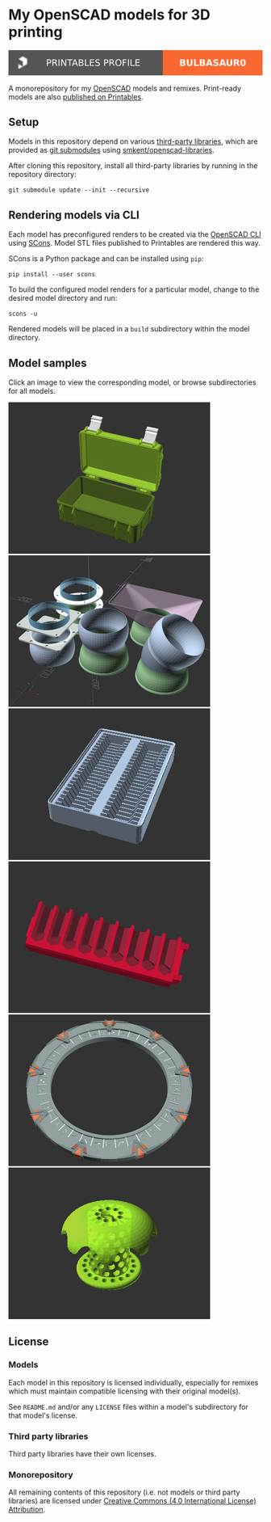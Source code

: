 # My OpenSCAD models for 3D printing

[![bulbasaur0 on Printables][printables-profile-badge]][printables-profile]

A monorepository for my [OpenSCAD][openscad] models and remixes. Print-ready
models are also [published on Printables][printables-profile].

## Setup

Models in this repository depend on various
[third-party libraries][openscad-libraries], which are provided as
[git submodules][git-submodules] using
[smkent/openscad-libraries][smkent-openscad-libraries].

After cloning this repository, install all third-party libraries by running in
the repository directory:

```console
git submodule update --init --recursive
```

## Rendering models via CLI

Each model has preconfigured renders to be created via the
[OpenSCAD CLI][openscad-cli] using [SCons][scons].
Model STL files published to Printables are rendered this way.

SCons is a Python package and can be installed using `pip`:

```console
pip install --user scons
```

To build the configured model renders for a particular model, change to the
desired model directory and run:

```console
scons -u
```

Rendered models will be placed in a `build` subdirectory within the model
directory.

## Model samples

Click an image to view the corresponding model, or browse subdirectories for all
models.

[![Rugged Storage Box](rugged-box/images/readme/demo-dimensions.gif)](rugged-box/)
[![Segmented Modular Hose](modular-hose/images/readme/demo.png)](modular-hose/)
[![Gridfinity Material Swatches Holder V2](gridfinity-bins-material-swatches/images/readme/demo.gif)](gridfinity-bins-material-swatches/)
[![Drill bit clips for Bosch Custom Case / Pick and Click](bosch-custom-case/bit-clips/images/readme/demo-bits-insert.gif)](bosch-custom-case/bit-clips/)
[![SG-1 Stargate](stargate/images/readme/render-stargate.png)](stargate/)
[![Bathtub Drain Hair Catcher](bathtub-drain-hair-catcher/images/readme/demo-winged-round.png)](bathtub-drain-hair-catcher/)

## License

### Models

Each model in this repository is licensed individually, especially for remixes
which must maintain compatible licensing with their original model(s).

See `README.md` and/or any `LICENSE` files within a model's subdirectory for
that model's license.

### Third party libraries

Third party libraries have their own licenses.

### Monorepository

All remaining contents of this repository (i.e. not models or third party
libraries) are licensed under [Creative Commons (4.0 International License)
Attribution][license-cc-by-4.0].


[git-submodules]: https://git-scm.com/book/en/v2/Git-Tools-Submodules
[license-cc-by-4.0]: http://creativecommons.org/licenses/by/4.0/
[openscad-cli]: https://en.wikibooks.org/wiki/OpenSCAD_User_Manual/Using_OpenSCAD_in_a_command_line_environment
[openscad-libraries]: https://en.wikibooks.org/wiki/OpenSCAD_User_Manual/Libraries
[openscad]: https://openscad.org
[printables-profile-badge]: /_static/printables-profile-badge.svg
[printables-profile]: https://www.printables.com/@bulbasaur0_1139994/models
[scons]: https://scons.org/
[smkent-openscad-libraries]: https://github.com/smkent/openscad-libraries

